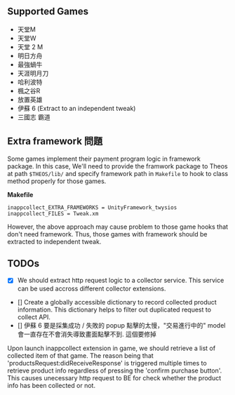 
## Supported Games

- 天堂M
- 天堂W
- 天堂 2 M
- 明日方舟
- 最強蝸牛
- 天涯明月刀
- 哈利波特
- 楓之谷R
- 放置英雄
- 伊蘇 6 (Extract to an independent tweak)
- 三國志 霸道

## Extra framework 問題

Some games implement their payment program logic in framework package. In this case, We'll need to provide the framwork package to Theos at path `$THEOS/lib/` and specify framework path in `Makefile` to hook to class method properly for those games.

**Makefile**

```
inappcollect_EXTRA_FRAMEWORKS = UnityFramework_twysios
inappcollect_FILES = Tweak.xm
```

However, the above approach may cause problem to those game hooks that don't need framework. Thus, those games with framework should be extracted to independent tweak.



## TODOs

- [x] We should extract http request logic to a collector service. This service can be used accross different collector extensions.
- [] Create a globally accessible dictionary to record collected product information. This dictionary helps to filter out duplicated request to collect API.
- [] 伊蘇 6 要是採集成功 / 失敗的 popup 點擊的太慢，"交易進行中的" model 會一直存在不會消失導致畫面點擊不到. 這個要修掉

Upon launch inappcollect extension in game, we should retrieve a list of collected item of that game. The reason being that 'productsRequest:didReceiveResponse' is triggered multiple times to retrieve product info regardless of pressing the 'confirm purchase button'. This causes unecessary http request to BE for check whether the product info has been collected or not.
